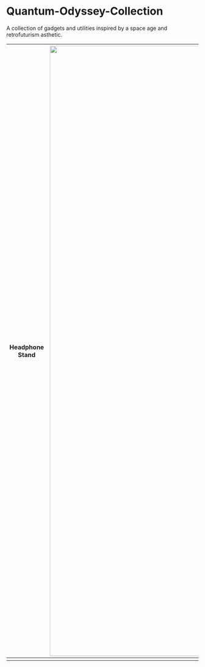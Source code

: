 # Quantum-Odyssey-Collection
A collection of gadgets and utilities inspired by a space age and retrofuturism asthetic.

| **Headphone Stand** | <img width="1600" height="1600" alt="00656702-c5da-49cf-95c5-845fd0655337" src="https://github.com/user-attachments/assets/6eb8beb3-a674-43ec-b56f-912b432c8385" /> |
|---------------------|----------|
|                     |          |


